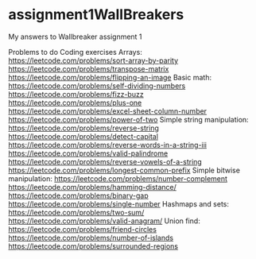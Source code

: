 # assignment1WallBreakers
My answers to Wallbreaker assignment 1


Problems to do
Coding exercises
Arrays:
https://leetcode.com/problems/sort-array-by-parity
https://leetcode.com/problems/transpose-matrix
https://leetcode.com/problems/flipping-an-image
Basic math:
https://leetcode.com/problems/self-dividing-numbers
https://leetcode.com/problems/fizz-buzz
https://leetcode.com/problems/plus-one
https://leetcode.com/problems/excel-sheet-column-number
https://leetcode.com/problems/power-of-two
Simple string manipulation:
https://leetcode.com/problems/reverse-string
https://leetcode.com/problems/detect-capital
https://leetcode.com/problems/reverse-words-in-a-string-iii
https://leetcode.com/problems/valid-palindrome
https://leetcode.com/problems/reverse-vowels-of-a-string
https://leetcode.com/problems/longest-common-prefix
Simple bitwise manipulation:
https://leetcode.com/problems/number-complement
https://leetcode.com/problems/hamming-distance/
https://leetcode.com/problems/binary-gap
https://leetcode.com/problems/single-number
Hashmaps and sets:
https://leetcode.com/problems/two-sum/
https://leetcode.com/problems/valid-anagram/
Union find:
https://leetcode.com/problems/friend-circles
https://leetcode.com/problems/number-of-islands
https://leetcode.com/problems/surrounded-regions
